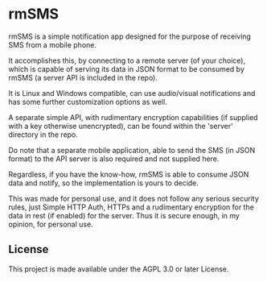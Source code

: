     
# rmSMS

rmSMS is a simple notification app designed for the purpose of receiving SMS from a mobile phone.

It accomplishes this, by connecting to a remote server (of your choice), which is capable of serving its data in JSON format to be consumed by rmSMS (a server API is included in the repo).

It is Linux and Windows compatible, can use audio/visual notifications and has some further customization options as well.

A separate simple API, with rudimentary encryption capabilities (if supplied with a key otherwise unencrypted), can be found within the 'server' directory in the repo.

Do note that a separate mobile application, able to send the SMS (in JSON format) to the API server is also required and not supplied here.

Regardless, if you have the know-how, rmSMS is able to consume JSON data and notify, so the implementation is yours to decide.

This was made for personal use, and it does not follow any serious security rules, just Simple HTTP Auth, HTTPs and a rudimentary encryption for the data in rest (if enabled) for the server. Thus it is secure enough, in my opinion, for personal use.

## License

This project is made available under the AGPL 3.0 or later License.

